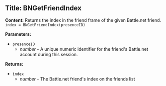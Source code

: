 ## Title: BNGetFriendIndex

**Content:**
Returns the index in the friend frame of the given Battle.net friend.
`index = BNGetFriendIndex(presenceID)`

**Parameters:**
- `presenceID`
  - *number* - A unique numeric identifier for the friend's Battle.net account during this session.

**Returns:**
- `index`
  - *number* - The Battle.net friend's index on the friends list